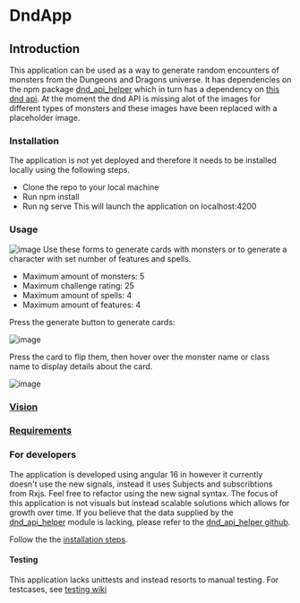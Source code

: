 # DndApp

## Introduction
This application can be used as a way to generate random encounters of monsters from the Dungeons and Dragons universe.
It has dependencies on the npm package [dnd_api_helper](https://github.com/wachtelhund/dnd_api_helper) which in turn has a dependency on [this dnd api](http://www.dnd5eapi.co/).
At the moment the dnd API is missing alot of the images for different types of monsters and these images have been replaced with a placeholder image.

### Installation
The application is not yet deployed and therefore it needs to be installed locally using the following steps.
* Clone the repo to your local machine
* Run npm install
* Run ng serve
This will launch the application on localhost:4200

### Usage
![image](https://github.com/wachtelhund/dnd_app/assets/85429142/786af7b4-33cb-463d-b125-9421944870e8)
Use these forms to generate cards with monsters or to generate a character with set number of features and spells.
* Maximum amount of monsters: 5
* Maximum challenge rating: 25
* Maximum amount of spells: 4
* Maximum amount of features: 4

Press the generate button to generate cards:

![image](https://github.com/wachtelhund/dnd_app/assets/85429142/d3143f8b-2379-40fb-bef4-da99b86335dc)

Press the card to flip them, then hover over the monster name or class name to display details about the card.

![image](https://github.com/wachtelhund/dnd_app/assets/85429142/78896833-13a1-45ec-af26-4ef4daa7c50f)

### [Vision](https://github.com/wachtelhund/dnd_app/wiki/Vision)

### [Requirements](https://github.com/wachtelhund/dnd_app/wiki/Requirements)

### For developers
The application is developed using angular 16 in however it currently doesn't use the new signals, instead it uses Subjects and subscribtions from Rxjs.
Feel free to refactor using the new signal syntax. The focus of this application is not visuals but instead scalable solutions which allows for growth over time.
If you believe that the data supplied by the [dnd_api_helper](https://github.com/wachtelhund/dnd_api_helper) module is lacking, please refer to the [dnd_api_helper github](https://github.com/wachtelhund/dnd_api_helper).

Follow the the [installation steps](https://github.com/wachtelhund/dnd_app/edit/main/README.md#installation).

#### Testing
This application lacks unittests and instead resorts to manual testing.
For testcases, see [testing wiki](https://github.com/wachtelhund/dnd_app/wiki/Testing)




